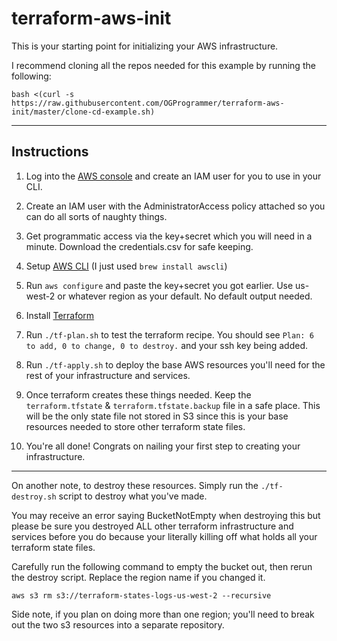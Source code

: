 # terraform-aws-init

This is your starting point for initializing your AWS infrastructure.

I recommend cloning all the repos needed for this example by running the following:

```
bash <(curl -s https://raw.githubusercontent.com/OGProgrammer/terraform-aws-init/master/clone-cd-example.sh)
```

---

## Instructions

1. Log into the [AWS console](https://aws.amazon.com) and create an IAM user for you to use in your CLI.

2. Create an IAM user with the AdministratorAccess policy attached so you can do all sorts of naughty things.

3. Get programmatic access via the key+secret which you will need in a minute. Download the credentials.csv for safe keeping.

4. Setup [AWS CLI](http://docs.aws.amazon.com/cli/latest/userguide/installing.html) (I just used `brew install awscli`)

5. Run `aws configure` and paste the key+secret you got earlier. Use us-west-2 or whatever region as your default. No default output needed.

6. Install [Terraform](https://www.terraform.io/downloads.html)

7. Run `./tf-plan.sh` to test the terraform recipe. You should see `Plan: 6 to add, 0 to change, 0 to destroy.` and your ssh key being added.

8. Run `./tf-apply.sh` to deploy the base AWS resources you'll need for the rest of your infrastructure and services.

9. Once terraform creates these things needed. Keep the `terraform.tfstate` & `terraform.tfstate.backup` file in a safe place. This will be the only state file not stored in S3 since this is your base resources needed to store other terraform state files.

10. You're all done! Congrats on nailing your first step to creating your infrastructure.

---
 
On another note, to destroy these resources. Simply run the `./tf-destroy.sh` script to destroy what you've made.

You may receive an error saying BucketNotEmpty when destroying this but please be sure you destroyed ALL other terraform infrastructure and services before you do because your literally killing off what holds all your terraform state files. 

Carefully run the following command to empty the bucket out, then rerun the destroy script. Replace the region name if you changed it.

```
aws s3 rm s3://terraform-states-logs-us-west-2 --recursive
```

Side note, if you plan on doing more than one region; you'll need to break out the two s3 resources into a separate repository.